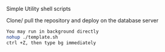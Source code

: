 Simple Utility shell scripts

Clone/ pull the repository and deploy on the database server

```bash
You may run in background directly
nohup ./template.sh
ctrl +Z, then type bg immediately
